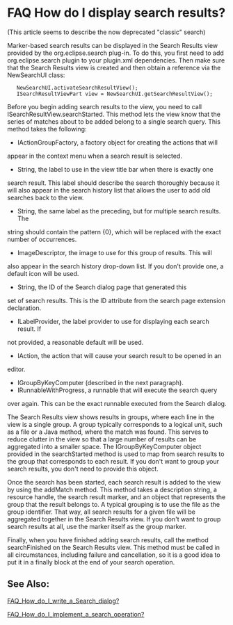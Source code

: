 

FAQ How do I display search results?
====================================

(This article seems to describe the now deprecated "classic" search)

Marker-based search results can be displayed in the Search Results view provided by the org.eclipse.search plug-in. To do this, you first need to add org.eclipse.search plugin to your plugin.xml dependencies. Then make sure that the Search Results view is created and then obtain a reference via the NewSearchUI class:

	   NewSearchUI.activateSearchResultView();
	   ISearchResultViewPart view = NewSearchUI.getSearchResultView();

  
Before you begin adding search results to the view, you need to call ISearchResultView.searchStarted. This method lets the view know that the series of matches about to be added belong to a single search query. This method takes the following:

*   IActionGroupFactory, a factory object for creating the actions that will

appear in the context menu when a search result is selected.</li>

*   String, the label to use in the view title bar when there is exactly one

search result. This label should describe the search thoroughly because it will also appear in the search history list that allows the user to add old searches back to the view.</li>

*   String, the same label as the preceding, but for multiple search results. The

string should contain the pattern {0}, which will be replaced with the exact number of occurrences.</li>

*   ImageDescriptor, the image to use for this group of results. This will

also appear in the search history drop-down list. If you don't provide one, a default icon will be used.</li>

*   String, the ID of the Search dialog page that generated this

set of search results. This is the ID attribute from the search page extension declaration.</li>

*   ILabelProvider, the label provider to use for displaying each search result. If

not provided, a reasonable default will be used.</li>

*   IAction, the action that will cause your search result to be opened in an

editor.</li>

*   IGroupByKeyComputer (described in the next paragraph).</li>
*   IRunnableWithProgress, a runnable that will execute the search query

over again. This can be the exact runnable executed from the Search dialog.</li>

  

The Search Results view shows results in groups, where each line in the view is a single group. A group typically corresponds to a logical unit, such as a file or a Java method, where the match was found. This serves to reduce clutter in the view so that a large number of results can be aggregated into a smaller space. The IGroupByKeyComputer object provided in the searchStarted method is used to map from search results to the group that corresponds to each result. If you don't want to group your search results, you don't need to provide this object.

  
Once the search has been started, each search result is added to the view by using the addMatch method. This method takes a description string, a resource handle, the search result marker, and an object that represents the group that the result belongs to. A typical grouping is to use the file as the group identifier. That way, all search results for a given file will be aggregated together in the Search Results view. If you don't want to group search results at all, use the marker itself as the group marker.

  
Finally, when you have finished adding search results, call the method searchFinished on the Search Results view. This method must be called in all circumstances, including failure and cancellation, so it is a good idea to put it in a finally block at the end of your search operation.

  

See Also:
---------

[FAQ\_How\_do\_I\_write\_a\_Search_dialog?](./FAQ_How_do_I_write_a_Search_dialog.md "FAQ How do I write a Search dialog?")

[FAQ\_How\_do\_I\_implement\_a\_search_operation?](./FAQ_How_do_I_implement_a_search_operation.md "FAQ How do I implement a search operation?")


